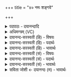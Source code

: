 +++
title = "४० नमः शङ्गवे"

+++
<details><summary>पदपाठः - दयानन्दादि</summary>

नमः॑। श॒ङ्गव॒ इति॑ श॒म्ऽगवे॑। च॒। प॒शु॒पत॑य इति॑ प॒शु॒ऽपत॑ये। च॒। नमः॑। उ॒ग्राय॑। च॒। भी॒माय॑। च॒। नमः॑। अ॒ग्रे॒व॒धायेत्य॑ग्रेऽव॒धाय॑। च॒। दू॒रे॒व॒धायेति॑ दूरेऽव॒धाय॑। च॒। नमः॑। ह॒न्त्रे। च॒। हनी॑यसे। च॒। नमः॑। वृ॒क्षेभ्यः॑। हरि॑केशेभ्य इति॒ हरि॑ऽकेशेभ्यः। नमः॑। ता॒राय॑। ४०।
</details>

<details><summary>अधिमन्त्रम् (VC)</summary>

- रुद्रा देवताः
- परमेष्ठी प्रजापतिर्वा देवा ऋषयः
- अतिशक्वरी
- पञ्चमः
</details>

<details><summary>दयानन्द-सरस्वती (हि) - विषयः</summary>

मनुष्यों को कैसे संतोषी होना चाहिये, यह विषय अगले मन्त्र में कहा है ॥
</details>

<details><summary>दयानन्द-सरस्वती (हि) - पदार्थः</summary>

पदार्थान्वयभाषाः -  जो मनुष्य (शङ्गवे) सुख को प्राप्त होने (च) और (पशुपतये) गौ आदि पशुओं की रक्षा करनेवाले को (च) और गौ आदि को भी (नमः) अन्नादि पदार्थ देवें (उग्राय) तेजस्वी (च) और (भीमाय) डर दिखानेवाले का (च) भी (नमः) सत्कार करें (अग्रेवधाय) पहिले शत्रुओं को बाँधने हारे (च) और (दूरेवधाय) दूर पर शत्रुओं को बाँधने वा मारनेवाले को (च) भी (नमः) अन्नादि देवें (हन्त्रे) दुष्टों को मारने (च) और (हनीयसे) दुष्टों का अत्यन्त निर्मूल विनाश करने हारे को (च) भी (नमः) अन्नादि देवें (वृक्षेभ्यः) शत्रु को काटनेवालों को वा वृक्षों का और (हरिकेशेभ्यः) हरे केशोंवाले ज्वानों वा हरे पत्तोंवाले वृक्षों का (नमः) सत्कार करें वा जलादि देवें और (ताराय) दुःख से पार करनेवाले पुरुष को (नमः) अन्नादि देवें वे सुखी हों ॥४० ॥
</details>

<details><summary>दयानन्द-सरस्वती (हि) - भावार्थः</summary>

भावार्थभाषाः -  मनुष्यों को चाहिये कि गौ आदि पशुओं के पालन और भयङ्कर जीवों की शान्ति करने से संतोष करें ॥४० ॥
</details>

<details><summary>दयानन्द-सरस्वती (सं) - विषयः</summary>

मनुष्यैः कथं संतोष्टव्यमित्याह ॥
</details>

<details><summary>दयानन्द-सरस्वती (सं) - पदार्थः</summary>

पदार्थान्वयभाषाः -  ये मनुष्याः शङ्गवे च पशुपतये च नम उग्राय च भीमाय च नमोऽग्रेवधाय च दूरेवधाय च नमो हन्त्रे च हनीयसे च नमो वृक्षेभ्यो हरिकेशेभ्यो नमस्ताराय नमो दद्युः कुर्युस्ते सुखिनः स्युः ॥४० ॥
</details>

<details><summary>दयानन्द-सरस्वती (सं) - भावार्थः</summary>

भावार्थभाषाः -  मनुष्यैर्गवादिपशुपालनेन भयङ्करादिशान्तिकरणेन च संतोष्टव्यम् ॥४० ॥
</details>

<details><summary>सविता जोशी ← दयानन्दः (म) - भावार्थः</summary>

भावार्थभाषाः -  माणसांनी गाई इत्यादी पशूंचे पालन करावे व हानिकारक जीवांना शांत करण्यात संतोष मानावा.
</details>